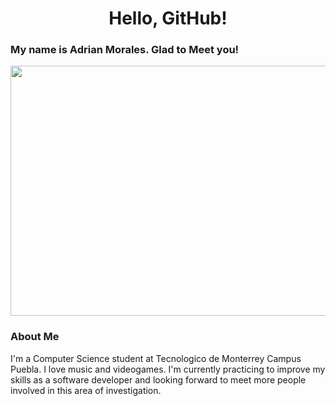 # <h1 align="center">Hello, GitHub!</h1>

### My name is Adrian Morales. Glad to Meet you!
<p align="center">
  <img width="800" height="400" src="https://i.pinimg.com/originals/74/5c/c9/745cc90fcc688569610f84bc5d2b2fd6.gif">
</p>

### About Me
<section>
  <p>
    I'm a Computer Science student at Tecnologico de Monterrey Campus Puebla. I love music and videogames. I'm currently practicing to improve my skills as a software developer and looking forward to meet more people involved in this area of investigation.
  </p>
</section>

